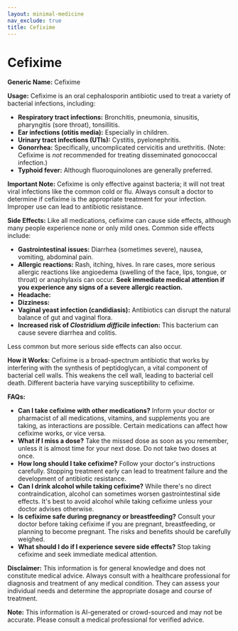 ```yaml
---
layout: minimal-medicine
nav_exclude: true
title: Cefixime
---
```


# Cefixime

**Generic Name:** Cefixime

**Usage:** Cefixime is an oral cephalosporin antibiotic used to treat a variety of bacterial infections, including:

* **Respiratory tract infections:** Bronchitis, pneumonia, sinusitis, pharyngitis (sore throat), tonsillitis.
* **Ear infections (otitis media):**  Especially in children.
* **Urinary tract infections (UTIs):** Cystitis, pyelonephritis.
* **Gonorrhea:**  Specifically, uncomplicated cervicitis and urethritis.  (Note:  Cefixime is *not* recommended for treating disseminated gonococcal infection.)
* **Typhoid fever:**  Although fluoroquinolones are generally preferred.

**Important Note:** Cefixime is only effective against bacteria; it will not treat viral infections like the common cold or flu.  Always consult a doctor to determine if cefixime is the appropriate treatment for your infection.  Improper use can lead to antibiotic resistance.


**Side Effects:** Like all medications, cefixime can cause side effects, although many people experience none or only mild ones.  Common side effects include:

* **Gastrointestinal issues:** Diarrhea (sometimes severe), nausea, vomiting, abdominal pain.
* **Allergic reactions:** Rash, itching, hives. In rare cases, more serious allergic reactions like angioedema (swelling of the face, lips, tongue, or throat) or anaphylaxis can occur.  **Seek immediate medical attention if you experience any signs of a severe allergic reaction.**
* **Headache:**
* **Dizziness:**
* **Vaginal yeast infection (candidiasis):**  Antibiotics can disrupt the natural balance of gut and vaginal flora.
* **Increased risk of *Clostridium difficile* infection:** This bacterium can cause severe diarrhea and colitis.

Less common but more serious side effects can also occur.


**How it Works:** Cefixime is a broad-spectrum antibiotic that works by interfering with the synthesis of peptidoglycan, a vital component of bacterial cell walls.  This weakens the cell wall, leading to bacterial cell death.  Different bacteria have varying susceptibility to cefixime.


**FAQs:**

* **Can I take cefixime with other medications?**  Inform your doctor or pharmacist of all medications, vitamins, and supplements you are taking, as interactions are possible.  Certain medications can affect how cefixime works, or vice versa.
* **What if I miss a dose?** Take the missed dose as soon as you remember, unless it is almost time for your next dose. Do not take two doses at once.
* **How long should I take cefixime?**  Follow your doctor's instructions carefully.  Stopping treatment early can lead to treatment failure and the development of antibiotic resistance.
* **Can I drink alcohol while taking cefixime?**  While there's no direct contraindication, alcohol can sometimes worsen gastrointestinal side effects.  It's best to avoid alcohol while taking cefixime unless your doctor advises otherwise.
* **Is cefixime safe during pregnancy or breastfeeding?**  Consult your doctor before taking cefixime if you are pregnant, breastfeeding, or planning to become pregnant.  The risks and benefits should be carefully weighed.
* **What should I do if I experience severe side effects?** Stop taking cefixime and seek immediate medical attention.


**Disclaimer:** This information is for general knowledge and does not constitute medical advice.  Always consult with a healthcare professional for diagnosis and treatment of any medical condition.  They can assess your individual needs and determine the appropriate dosage and course of treatment.


**Note:** This information is AI-generated or crowd-sourced and may not be accurate. Please consult a medical professional for verified advice.